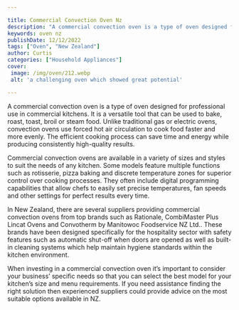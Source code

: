 ```yaml
---

title: Commercial Convection Oven Nz
description: "A commercial convection oven is a type of oven designed for professional use in commercial kitchens. It is a versatile tool that c...you wont regret reading on"
keywords: oven nz
publishDate: 12/12/2022
tags: ["Oven", "New Zealand"]
author: Curtis
categories: ["Household Appliances"]
cover: 
 image: /img/oven/212.webp
 alt: 'a challenging oven which showed great potential'

---
```


A commercial convection oven is a type of oven designed for professional use in commercial kitchens. It is a versatile tool that can be used to bake, roast, toast, broil or steam food. Unlike traditional gas or electric ovens, convection ovens use forced hot air circulation to cook food faster and more evenly. The efficient cooking process can save time and energy while producing consistently high-quality results.

Commercial convection ovens are available in a variety of sizes and styles to suit the needs of any kitchen. Some models feature multiple functions such as rotisserie, pizza baking and discrete temperature zones for superior control over cooking processes. They often include digital programming capabilities that allow chefs to easily set precise temperatures, fan speeds and other settings for perfect results every time.

In New Zealand, there are several suppliers providing commercial convection ovens from top brands such as Rationale, CombiMaster Plus Lincat Ovens and Convotherm by Manitowoc Foodservice NZ Ltd.. These brands have been designed specifically for the hospitality sector with safety features such as automatic shut-off when doors are opened as well as built-in cleaning systems which help maintain hygiene standards within the kitchen environment. 

When investing in a commercial convection oven it’s important to consider your business’ specific needs so that you can select the best model for your kitchen’s size and menu requirements. If you need assistance finding the right solution then experienced suppliers could provide advice on the most suitable options available in NZ.
